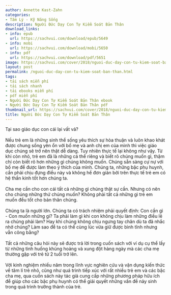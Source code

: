 ```yaml
---
author: Annette Kast-Zahn
categories:
- Tâm Lý - Kỹ Năng Sống
description: Người Đức Dạy Con Tự Kiểm Soát Bản Thân
download_links:
- info: epub
  url: https://sachvui.com/download/epub/5649
- info: mobi
  url: https://sachvui.com/download/mobi/5650
- info: pdf
  url: https://sachvui.com/download/pdf/5651
image: https://sachvui.com/cover/2018/nguoi-duc-day-con-tu-kiem-soat-ban-than.jpg
layout: post
permalink: /nguoi-duc-day-con-tu-kiem-soat-ban-than.html
tags:
- tải sách miễn phí
- tải sách nhanh
- tải ebooks miễn phí
- pdf miễn phí
- Người Đức Dạy Con Tự Kiểm Soát Bản Thân ebook
- Người Đức Dạy Con Tự Kiểm Soát Bản Thân pdf
thumbnail_url: https://sachvui.com/cover/2018/nguoi-duc-day-con-tu-kiem-soat-ban-than.jpg
title: Người Đức Dạy Con Tự Kiểm Soát Bản Thân
---
```


 <div class="item-desc text-justify"> <p>Tại sao giáo dục con cái lại vất vả?<br><br>Nếu trẻ em là những sinh thể sống yêu thích sự hòa thuận và luôn khao khát được chung sống yên ổn với bố mẹ và anh chị em của mình thì việc giáo dục chúng sẽ trở nên thật dễ dàng. Tuy nhiên thực tế lại không như vậy. Từ khi còn nhỏ, trẻ em đã là những cá thể riêng và biết rõ chúng muốn gì, thậm chí còn biết rõ hơn những gì chúng không muốn. Chúng sẵn sàng cự nự với bố mẹ để được làm theo ý thích của mình. Chúng ta, những bậc phụ huynh, cần phải chịu đựng điều này và không hề đơn giản bởi trên thực tế trẻ em có hệ thần kinh tốt hơn chúng ta.<br><br>Cha mẹ cần cho con cái tất cả những gì chúng thật sự cần. Nhưng có nên cho chúng những thứ chúng muốn? Không phải tất cả những gì trẻ em muốn đều tốt cho bản thân chúng.<br><br>Chúng ta là người lớn. Chúng ta có trách nhiệm phải quyết định: Con cần gì - Con muốn những gì? Ta phải làm gì khi con không chịu làm những điều lẽ ra chúng phải làm? Hay khi chúng không chịu ngưng tay chân dù ta đã nhắc nhở chúng? Làm sao để ta có thể cùng lúc vừa giữ được bình tĩnh nhưng vẫn công bằng?<br><br>Tất cả những câu hỏi này sẽ được trả lời trong cuốn sách với ví dụ cụ thể lấy từ những tình huống khủng hoảng và xung đột hàng ngày mà các cha mẹ thường gặp với trẻ từ 2 tuổi trở lên.<br><br>Với kinh nghiệm nhiều năm trong lĩnh vực nghiên cứu và vận dụng kiến thức về tâm lí trẻ nhỏ, cũng như quá trình tiếp xúc với rất nhiều trẻ em và các bậc cha mẹ, qua cuốn sách này tác giả cung cấp những phương pháp hữu ích để giúp cho các bậc phụ huynh có thể giải quyết những vấn đề nảy sinh trong quá trình trưởng thành của trẻ.</p> </div>